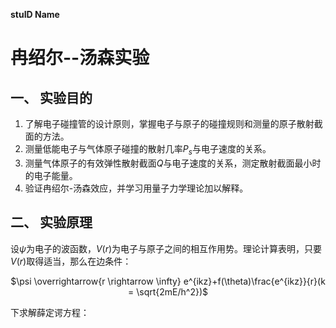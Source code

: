 **stuID Name**

# 冉绍尔--汤森实验

## 一、	实验目的

1. 了解电子碰撞管的设计原则，掌握电子与原子的碰撞规则和测量的原子散射截面的方法。
2. 测量低能电子与气体原子碰撞的散射几率$P_s$与电子速度的关系。
3. 测量气体原子的有效弹性散射截面$Q$与电子速度的关系，测定散射截面最小时的电子能量。
4. 验证冉绍尔-汤森效应，并学习用量子力学理论加以解释。

## 二、	实验原理

设$\psi$为电子的波函数，$V(r)$为电子与原子之间的相互作用势。理论计算表明，只要$V(r)$取得适当，那么在边条件：

<div align = "center">

$\psi \overrightarrow{r \rightarrow \infty} e^{ikz}+f(\theta)\frac{e^{ikz}}{r}(k = \sqrt{2mE/h^2})$

<div align = "left">

下求解薛定谔方程：


